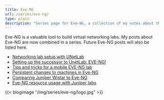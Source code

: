 ```yaml
---
title: Eve-NG
url: /series/eve-ng/
type: plain
description: "Series page for Eve-NG, a collection of my notes about this subject"
---
```


Eve-NG is a valuable tool to build virtual networking labs. My posts about Eve-NG are now combined in a series. Future Eve-NG posts will also be listed here.  

* [Networking lab setup with UNetLab](/blogs/20161129-networking-lab-setup-with-unetlab/)  
* [Setting up the successor to UnetLab: EVE-NG!](/blogs/20170411-setting-up-the-successor-to-unetlab-eve-ng/)  
* [Tips and tricks for a mobile EVE-NG lab](/blogs/20170415-tips-and-tricks-for-a-mobile-eve-ng-lab/)  
* [Persistent changes to machines in Eve-NG](/blogs/20180107-persistent-changes-to-machines-in-eve-ng/)  
* [Comparing Juniper Wistar to Eve-NG](/blogs/20180109-comparing-juniper-wistar-to-eve-ng/)  
* [Eve-NG resource usage with Juniper labs](/blogs/20180114-eve-ng-resource-usage-with-juniper-labs/)  

{{< blogimage "/img/series/eve-ng/logo.jpg" >}}

